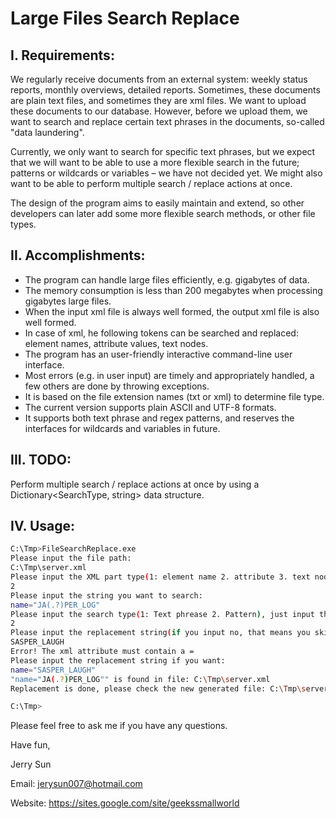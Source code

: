 # Large Files Search Replace

## I. Requirements:

We regularly receive documents from an external system: weekly status reports, monthly overviews, detailed reports. Sometimes, these documents are plain text files, and sometimes they are xml files. We want to upload these documents to our database. However, before we upload them, we want to search and replace certain text phrases in the documents, so-called "data laundering".

Currently, we only want to search for specific text phrases, but we expect that we will want to be able to use a more flexible search in the future; patterns or wildcards or variables – we have not decided yet. We might also want to be able to perform multiple search / replace actions at once.

The design of the program aims to easily maintain and extend, so other developers can later add some more flexible search methods, or other file types.

## II. Accomplishments:

- The program can handle large files efficiently, e.g. gigabytes of data.
- The memory consumption is less than 200 megabytes when processing gigabytes large files.
- When the input xml file is always well formed, the output xml file is also well formed.
- In case of xml, he following tokens can be searched and replaced: element names, attribute values, text nodes.
- The program has an user-friendly interactive command-line user interface.
- Most errors (e.g. in user input) are timely and appropriately handled, a few others are done by throwing exceptions.
- It is based on the file extension names (txt or xml) to determine file type.
- The current version supports plain ASCII and UTF-8 formats.
- It supports both text phrase and regex patterns, and reserves the interfaces for wildcards and variables in future.

## III. TODO:

Perform multiple search / replace actions at once by using a Dictionary<SearchType, string> data structure.

## IV. Usage:

```bash
C:\Tmp>FileSearchReplace.exe
Please input the file path:
C:\Tmp\server.xml
Please input the XML part type(1: element name 2. attribute 3. text node), just input the number:
2
Please input the string you want to search:
name="JA(.?)PER_LOG"
Please input the search type(1: Text phrease 2. Pattern), just input the number:
2
Please input the replacement string(if you input no, that means you skip the replace operation):
SASPER_LAUGH
Error! The xml attribute must contain a =
Please input the replacement string if you want:
name="SASPER_LAUGH"
"name="JA(.?)PER_LOG"" is found in file: C:\Tmp\server.xml
Replacement is done, please check the new generated file: C:\Tmp\server_out.xml

C:\Tmp>
```

Please feel free to ask me if you have any questions.

Have fun,

Jerry Sun

Email:    jerysun007@hotmail.com

Website:  https://sites.google.com/site/geekssmallworld